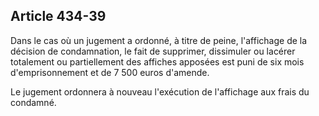 Article 434-39
----
Dans le cas où un jugement a ordonné, à titre de peine, l'affichage de la
décision de condamnation, le fait de supprimer, dissimuler ou lacérer totalement
ou partiellement des affiches apposées est puni de six mois d'emprisonnement et
de 7 500 euros d'amende.

Le jugement ordonnera à nouveau l'exécution de l'affichage aux frais du
condamné.
